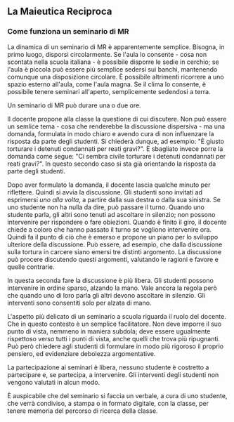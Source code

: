 ## La Maieutica Reciproca

### Come funziona un seminario di MR 

La dinamica di un seminario di MR è apparentemente semplice.
Bisogna, in primo luogo, disporsi circolarmente. Se l'aula lo consente - cosa non scontata nella scuola italiana - è possibile disporre le sedie in cerchio; se l'aula è piccola può essere più semplice sedersi sui banchi, mantenendo comunque una disposizione circolare. È possibile altrimenti ricorrere a uno spazio esterno all'aula, come l'aula magna. Se il clima lo consente, è possibile tenere seminari all'aperto, semplicemente sedendosi a terra.

Un seminario di MR può durare una o due ore.

Il docente propone alla classe la questione di cui discutere. Non può essere un semlice tema - cosa che renderebbe la discussione dispersiva - ma una domanda, formulata in modo chiaro e avendo cura di non influenzare la risposta da parte degli studenti. Si chiederà dunque, ad esempio: "È giusto torturare i detenuti condannati per reati gravi?". È sbagliato invece porre la domanda come segue: "Ci sembra civile torturare i detenuti condannati per reati gravi?". In questo secondo caso si sta già orientando la risposta da parte degli studenti.

Dopo aver formulato la domanda, il docente lascia qualche minuto per riflettere. Quindi si avvia la discussione. Gli studenti sono invitati ad esprimersi _uno alla volta_, a partire dalla sua destra o dalla sua sinistra. Se uno studente non ha nulla da dire, può passare il turno. Quando uno studente parla, gli altri sono tenuti ad ascoltare in silenzio; non possono intervenire per rispondere o fare obiezioni. Quando è finito il giro, il docente chiede a coloro che hanno passato il turno se vogliono intervenire ora. Quindi fa il punto di ciò che è emerso e propone un piano per lo sviluppo ulteriore della discussione. Può essere, ad esempio, che dalla discussione sulla tortura in carcere siano emersi tre distinti argomento. La discussione può procere discutendo questi argomenti, valutando le ragioni e favore e quelle contrarie.

In questa seconda fare la discussione è più libera. Gli studenti possono intervenire in ordine sparso, alzando la mano. Vale ancora la regola però che quando uno di loro parla gli altri devono ascoltare in silenzio. Gli interventi sono consentiti solo per alzata di mano. 

L'aspetto più delicato di un seminario a scuola riguarda il ruolo del docente. Che in questo contesto è un semplice facilitatore. Non deve imporre il suo punto di vista, nemmeno in maniera subdola; deve essere ugualmente rispettoso verso tutti i punti di vista, anche quelli che trova più ripugnanti. Può però chiedere agli studenti di formulare in modo più rigoroso il proprio pensiero, ed evidenziare debolezza argomentative.

La partecipazione ai seminari è libera, nessuno studente è costretto a partecipare e, se partecipa, a intervenire. Gli interventi degli studenti non vengono valutati in alcun modo.

È auspicabile che del seminario si faccia un verbale, a cura di uno studente, che verrà condiviso, a stampa o in formato digitale, con la classe, per tenere memoria del percorso di ricerca della classe.
